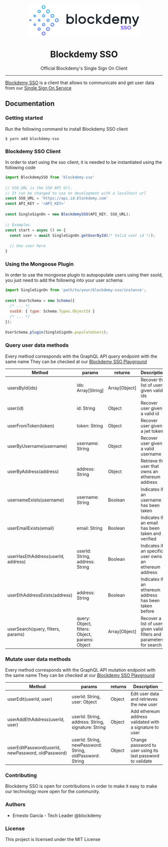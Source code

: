 <p align="center"><img height="100" src="https://raw.githubusercontent.com/blockdemy/blockdemy-sso/master/static/images/logo-black.png" /></p>

<h1 align="center"> Blockdemy SSO </h1>

<p align="center"> Official Blockdemy's Single Sign On Client </p>

<hr/>

<p> <a href="https://www.npmjs.com/package/blockdemy-sso">Blockdemy SSO</a> is a client that allows to communicate and get user data from our <a href="https://id.blockdemy.com">Single Sign On Service</a>  </p>

<h2> Documentation </h2>

<h3> Getting started </h3>

<p>Run the following command to install Blockdemy SSO client</p>

```shell
$ yarn add blockdemy-sso
```

<h3> Blockdemy SSO Client </h3>

<p>In order to start using the sso client, it is needed to be instantiated using the following code</p>

```javascript
import BlockdemySSO from 'blockdemy-sso'

// SSO_URL is the SSO API Url. 
// It can be changed to use on development with a localhost url
const SSO_URL = 'https://api.id.blockdemy.com'
const API_KEY = '<API_KEY>'

const SingleSignOn = new BlockdemySSO(API_KEY, SSO_URL);

// Examples
const start = async () => {
  const user = await SingleSignOn.getUserById(/* Valid user id */);

  // Use user here
}
```

<h3>Using the Mongoose Plugin</h3>

In order to use the mongoose plugin to autopopulate users using their ssoId, you just need to add the following into your user schema:

```javascript
import SingleSignOn from 'path/to/your/blockdemy-sso/instance';

const UserSchema = new Schema({
  /* ... */
  ssoId: { type: Schema.Types.ObjectId }
  /* ... */
});

UserSchema.plugin(SingleSignOn.populateUsers);
```

<h3>Query user data methods</h3>

Every method corresponds with the GraphQL API query endpoint with the same name
They can be checked at our <a href="https://api.id.blockdemy.com/graphql">Blockdemy SSO Playground</a>

| Method                                                 | params                                                   | returns                | Description                                                          |
|--------------------------------------------------------|----------------------------------------------------------|------------------------|----------------------------------------------------------------------|
| usersById(ids)                                         | ids: Array[String]                                       | Array[Object]          | Recover the list of users given valid ids                            |
| user(id)                                               | id: String                                               | Object                 | Recover user given a valid id                                        |
| userFromToken(token)                                   | token: String                                            | Object                 | Recover user given a jwt token                                      |
| userByUsername(username)                               | username: String                                         | Object                 | Recover user given a valid username                                  |
| userByAddress(address)                                 | address: String                                          | Object                 | Retrieve the user that owns an ethereum address                      |
| usernameExists(username)                               | username: String                                         | Boolean                | Indicates if an username has been taken                              |
| userEmailExists(email)                                 | email: String                                            | Boolean                | Indicates if an email has been taken and verified                    |
| userHasEthAddress(userId, address)                     | userId: String, address: String                          | Boolean                | Indicates if an specific user owns an ethereum address               |
| userEthAddressExists(address)                          | address: String                                          | Boolean                | Indicates if an ethereum address has been taken before               |
| userSearch(query, filters, params)                     | query: Object, filters: Object, params: Object           | Array[Object]          | Recover a list of users given valid filters and parameters for search|

<h3>Mutate user data methods</h3>
Every method corresponds with the GraphQL API mutation endpoint with the same name
They can be checked at our <a href="https://api.id.blockdemy.com/graphql">Blockdemy SSO Playground</a>

| Method                                                 | params                                                    | returns                | Description                                                          |
|--------------------------------------------------------|-----------------------------------------------------------|------------------------|----------------------------------------------------------------------|
| userEdit(userId, user)                                 | userId: String, user: Object                              | Object                 | Edit user data and retrieves the new user                            |
| userAddEthAddress(userId, user)                        | userId: String, address: String, signature: String        | Object                 | Add ethereum address validated with a signature to user              |
| userEditPassword(userId, newPassword, oldPassword)     | userId: String, newPassword: String, oldPassword: String  | Object                 | Change password tu user using its last password to validate          |

<h3>Contributing</h3>
Blockdemy SSO is open for contributions in order to make it easy to make our technology more open for the community.

<h3>Authors</h3>
<ul>
  <li>Ernesto García - Tech Leader @blockdemy</li>
</ul>

<h3>License</h3>

This project is licensed under the MIT License